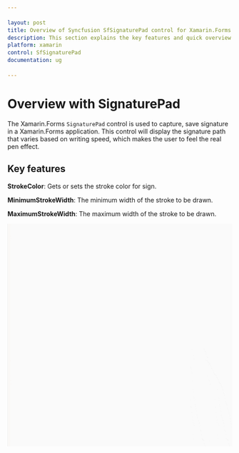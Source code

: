 ```yaml
---

layout: post
title: Overview of Syncfusion SfSignaturePad control for Xamarin.Forms
description: This section explains the key features and quick overview about Syncfusion `SfSignaturePad` control for Xamarin.Forms
platform: xamarin
control: SfSignaturePad
documentation: ug

---
```


# Overview with SignaturePad

The Xamarin.Forms `SignaturePad` control is used to capture, save signature in a Xamarin.Forms application. This control will display the signature path that varies based on writing speed, which makes the user to feel the real pen effect.

## Key features

**StrokeColor**: Gets or sets the stroke color for sign.

**MinimumStrokeWidth**: The minimum width of the stroke to be drawn.

**MaximumStrokeWidth**: The maximum width of the stroke to be drawn.

![SignaturePad Overview](images/overview.gif)
